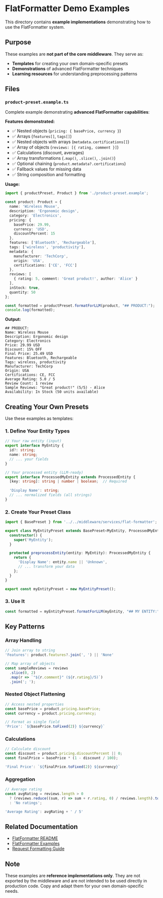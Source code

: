 # FlatFormatter Demo Examples

This directory contains **example implementations** demonstrating how to use the FlatFormatter system.

## Purpose

These examples are **not part of the core middleware**. They serve as:
- **Templates** for creating your own domain-specific presets
- **Demonstrations** of advanced FlatFormatter techniques
- **Learning resources** for understanding preprocessing patterns

## Files

### `product-preset.example.ts`

Complete example demonstrating **advanced FlatFormatter capabilities**:

**Features demonstrated:**
- ✅ Nested objects (`pricing: { basePrice, currency }`)
- ✅ Arrays (`features[]`, `tags[]`)
- ✅ Nested objects with arrays (`metadata.certifications[]`)
- ✅ Array of objects (`reviews: [{ rating, comment }]`)
- ✅ Calculations (discount, averages)
- ✅ Array transformations (`.map()`, `.slice()`, `.join()`)
- ✅ Optional chaining (`product.metadata?.certifications`)
- ✅ Fallback values for missing data
- ✅ String composition and formatting

**Usage:**

```typescript
import { productPreset, Product } from './product-preset.example';

const product: Product = {
  name: 'Wireless Mouse',
  description: 'Ergonomic design',
  category: 'Electronics',
  pricing: {
    basePrice: 29.99,
    currency: 'USD',
    discountPercent: 15
  },
  features: ['Bluetooth', 'Rechargeable'],
  tags: ['wireless', 'productivity'],
  metadata: {
    manufacturer: 'TechCorp',
    origin: 'USA',
    certifications: ['CE', 'FCC']
  },
  reviews: [
    { rating: 5, comment: 'Great product!', author: 'Alice' }
  ],
  inStock: true,
  quantity: 50
};

const formatted = productPreset.formatForLLM(product, "## PRODUCT:");
console.log(formatted);
```

**Output:**
```
## PRODUCT:
Name: Wireless Mouse
Description: Ergonomic design
Category: Electronics
Price: 29.99 USD
Discount: 15% OFF
Final Price: 25.49 USD
Features: Bluetooth, Rechargeable
Tags: wireless, productivity
Manufacturer: TechCorp
Origin: USA
Certifications: CE, FCC
Average Rating: 5.0 / 5
Review Count: 1 review
Sample Reviews: "Great product!" (5/5) - Alice
Availability: In Stock (50 units available)
```

## Creating Your Own Presets

Use these examples as templates:

### 1. Define Your Entity Types

```typescript
// Your raw entity (input)
export interface MyEntity {
  id?: string;
  name: string;
  // ... your fields
}

// Your processed entity (LLM-ready)
export interface ProcessedMyEntity extends ProcessedEntity {
  [key: string]: string | number | boolean;  // Required
  
  'Display Name': string;
  // ... normalized fields (all strings)
}
```

### 2. Create Your Preset Class

```typescript
import { BasePreset } from '../../middleware/services/flat-formatter';

export class MyEntityPreset extends BasePreset<MyEntity, ProcessedMyEntity> {
  constructor() {
    super('MyEntity');
  }

  protected preprocessEntity(entity: MyEntity): ProcessedMyEntity {
    return {
      'Display Name': entity.name || 'Unknown',
      // ... transform your data
    };
  }
}

export const myEntityPreset = new MyEntityPreset();
```

### 3. Use It

```typescript
const formatted = myEntityPreset.formatForLLM(myEntity, "## MY ENTITY:");
```

## Key Patterns

### Array Handling

```typescript
// Join array to string
'Features': product.features?.join(', ') || 'None'

// Map array of objects
const sampleReviews = reviews
  .slice(0, 2)
  .map(r => `"${r.comment}" (${r.rating}/5)`)
  .join('; ');
```

### Nested Object Flattening

```typescript
// Access nested properties
const basePrice = product.pricing.basePrice;
const currency = product.pricing.currency;

// Format as single field
'Price': `${basePrice.toFixed(2)} ${currency}`
```

### Calculations

```typescript
// Calculate discount
const discount = product.pricing.discountPercent || 0;
const finalPrice = basePrice * (1 - discount / 100);

'Final Price': `${finalPrice.toFixed(2)} ${currency}`
```

### Aggregation

```typescript
// Average rating
const avgRating = reviews.length > 0
  ? (reviews.reduce((sum, r) => sum + r.rating, 0) / reviews.length).toFixed(1)
  : 'No ratings';

'Average Rating': avgRating + ' / 5'
```

## Related Documentation

- [FlatFormatter README](../../middleware/services/flat-formatter/README.md)
- [FlatFormatter Examples](../../middleware/services/flat-formatter/EXAMPLE.md)
- [Request Formatting Guide](../../../docs/REQUEST_FORMATTING.md)

## Note

These examples are **reference implementations only**. They are not exported by the middleware and are not intended to be used directly in production code. Copy and adapt them for your own domain-specific needs.
